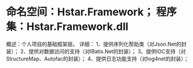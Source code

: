 命名空间：Hstar.Framework；
程序集：Hstar.Framework.dll
================
概述：个人项目的基础框架层。
详细：
1、提供序列化帮助类（对Json.Net的封装）；
2、提供对数据访问的支持（对IBatis.Net的封装）；
3、提供IOC支持（对StructureMap、Autofac的封装）；
4、提供日志功能支持（对log4net的封装）；
